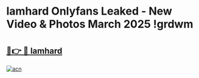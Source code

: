 # lamhard Onlyfans Leaked - New Video & Photos March 2025 !grdwm

# <h2><a href="https://jj8u6o.iuczelnia.edu.pl?title=lamhard&ref=grdwm">🔗👉 🔴 lamhard</a></h2>

[![acn](https://github.com/user-attachments/assets/0f9c940e-d8b0-45ae-aac7-cd30a18b3e1c)](https://jj8u6o.iuczelnia.edu.pl?title=lamhard&ref=grdwm)

